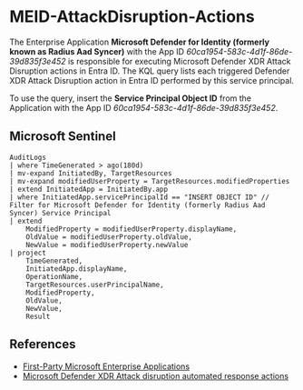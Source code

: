 # MEID-AttackDisruption-Actions
The Enterprise Application **Microsoft Defender for Identity (formerly known as Radius Aad Syncer)** with the App ID _60ca1954-583c-4d1f-86de-39d835f3e452_ is responsible for executing Microsoft Defender XDR Attack Disruption actions in Entra ID. The  KQL query lists each triggered Defender XDR Attack Disruption action in Entra ID performed by this service principal.

To use the query, insert the **Service Principal Object ID** from the Application with the App ID _60ca1954-583c-4d1f-86de-39d835f3e452_.

## Microsoft Sentinel
```kql
AuditLogs
| where TimeGenerated > ago(180d)
| mv-expand InitiatedBy, TargetResources
| mv-expand modifiedUserProperty = TargetResources.modifiedProperties
| extend InitiatedApp = InitiatedBy.app
| where InitiatedApp.servicePrincipalId == "INSERT OBJECT ID" // Filter for Microsoft Defender for Identity (formerly Radius Aad Syncer) Service Principal 
| extend
    ModifiedProperty = modifiedUserProperty.displayName,
    OldValue = modifiedUserProperty.oldValue,
    NewValue = modifiedUserProperty.newValue
| project
    TimeGenerated,
    InitiatedApp.displayName,
    OperationName,
    TargetResources.userPrincipalName,
    ModifiedProperty,
    OldValue,
    NewValue,
    Result
```

## References
- [First-Party Microsoft Enterprise Applications](https://learn.microsoft.com/en-us/troubleshoot/entra/entra-id/governance/verify-first-party-apps-sign-in)
- [Microsoft Defender XDR Attack disruption automated response actions](https://learn.microsoft.com/en-us/defender-xdr/automatic-attack-disruption#automated-response-actions)